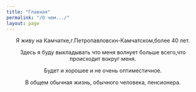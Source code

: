 ```yaml
---
title: "Главная"
permalink: "/О чем.../"
layout: page
---
```


<style>
p {
  text-align: center
}
</style>
<p>Я живу на Камчатке,г.Петропавловскн-Камчатском,более 40 лет.</p>
<p>Здесь я буду выкладывать что меня волнует больше всего,что происходит вокруг меня.</p> 
<p>Будет и хорошее и не очень оптиместичное.</p> 
<p>В общем обычная жизнь, обычного человека, пенсионера.</p>



